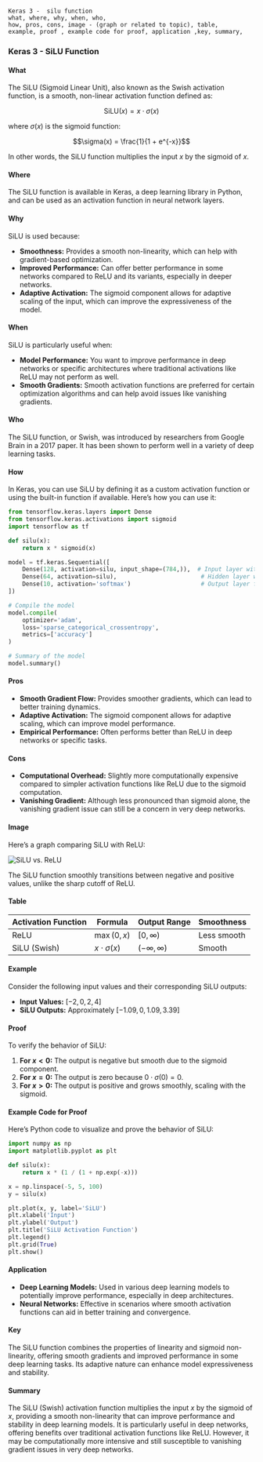 ```code

Keras 3 -  silu function
what, where, why, when, who, 
how, pros, cons, image - (graph or related to topic), table,
example, proof , example code for proof, application ,key, summary,
```
<body>
    <script src="https://cdnjs.cloudflare.com/ajax/libs/mathjax/2.7.7/MathJax.js?config=TeX-MML-AM_CHTML" async></script>
    <link rel="stylesheet" href="https://cdnjs.cloudflare.com/ajax/libs/KaTeX/0.15.2/katex.min.css">
    <script src="https://cdnjs.cloudflare.com/ajax/libs/KaTeX/0.15.2/katex.min.js"></script>
    <script src="https://cdnjs.cloudflare.com/ajax/libs/KaTeX/0.15.2/contrib/auto-render.min.js"></script>
    <script>
        document.addEventListener("DOMContentLoaded", function() {
            renderMathInElement(document.body, {
                delimiters: [
                    { left: "$$", right: "$$", display: true },
                    { left: "$", right: "$", display: false }
                ]
            });
        });
    </script>   
</body>

### Keras 3 - SiLU Function

#### What

The SiLU (Sigmoid Linear Unit), also known as the Swish activation function, is a smooth, non-linear activation function defined as:

$$\text{SiLU}(x) = x \cdot \sigma(x)$$

where $\sigma(x)$ is the sigmoid function:

$$\sigma(x) = \frac{1}{1 + e^{-x}}$$

In other words, the SiLU function multiplies the input $x$ by the sigmoid of $x$.

#### Where

The SiLU function is available in Keras, a deep learning library in Python, and can be used as an activation function in neural network layers.

#### Why

SiLU is used because:

- **Smoothness:** Provides a smooth non-linearity, which can help with gradient-based optimization.
- **Improved Performance:** Can offer better performance in some networks compared to ReLU and its variants, especially in deeper networks.
- **Adaptive Activation:** The sigmoid component allows for adaptive scaling of the input, which can improve the expressiveness of the model.

#### When

SiLU is particularly useful when:

- **Model Performance:** You want to improve performance in deep networks or specific architectures where traditional activations like ReLU may not perform as well.
- **Smooth Gradients:** Smooth activation functions are preferred for certain optimization algorithms and can help avoid issues like vanishing gradients.

#### Who

The SiLU function, or Swish, was introduced by researchers from Google Brain in a 2017 paper. It has been shown to perform well in a variety of deep learning tasks.

#### How

In Keras, you can use SiLU by defining it as a custom activation function or using the built-in function if available. Here’s how you can use it:

```python
from tensorflow.keras.layers import Dense
from tensorflow.keras.activations import sigmoid
import tensorflow as tf

def silu(x):
    return x * sigmoid(x)

model = tf.keras.Sequential([
    Dense(128, activation=silu, input_shape=(784,)),  # Input layer with SiLU activation
    Dense(64, activation=silu),                        # Hidden layer with SiLU activation
    Dense(10, activation='softmax')                    # Output layer for classification
])

# Compile the model
model.compile(
    optimizer='adam',
    loss='sparse_categorical_crossentropy',
    metrics=['accuracy']
)

# Summary of the model
model.summary()
```

#### Pros

- **Smooth Gradient Flow:** Provides smoother gradients, which can lead to better training dynamics.
- **Adaptive Activation:** The sigmoid component allows for adaptive scaling, which can improve model performance.
- **Empirical Performance:** Often performs better than ReLU in deep networks or specific tasks.

#### Cons

- **Computational Overhead:** Slightly more computationally expensive compared to simpler activation functions like ReLU due to the sigmoid computation.
- **Vanishing Gradient:** Although less pronounced than sigmoid alone, the vanishing gradient issue can still be a concern in very deep networks.

#### Image

Here’s a graph comparing SiLU with ReLU:

![SiLU vs. ReLU](https://engineer-ece.github.io/Keras-learn/Keras3/02.%20Layers%20API/02.%20Layer%20activations/12.%20silu%20function/silu_function.png)

The SiLU function smoothly transitions between negative and positive values, unlike the sharp cutoff of ReLU.

#### Table

| Activation Function | Formula                  | Output Range         | Smoothness |
|---------------------|--------------------------|-----------------------|------------|
| ReLU                | $\max(0, x)$           | $[0, \infty)$       | Less smooth |
| SiLU (Swish)        | $x \cdot \sigma(x)$    | $(- \infty, \infty)$| Smooth     |

#### Example

Consider the following input values and their corresponding SiLU outputs:

- **Input Values:** $[-2, 0, 2, 4]$
- **SiLU Outputs:** Approximately $[-1.09, 0, 1.09, 3.39]$

#### Proof

To verify the behavior of SiLU:

1. **For $x < 0$:** The output is negative but smooth due to the sigmoid component.
2. **For $x = 0$:** The output is zero because $0 \cdot \sigma(0) = 0$.
3. **For $x > 0$:** The output is positive and grows smoothly, scaling with the sigmoid.

#### Example Code for Proof

Here’s Python code to visualize and prove the behavior of SiLU:

```python
import numpy as np
import matplotlib.pyplot as plt

def silu(x):
    return x * (1 / (1 + np.exp(-x)))

x = np.linspace(-5, 5, 100)
y = silu(x)

plt.plot(x, y, label='SiLU')
plt.xlabel('Input')
plt.ylabel('Output')
plt.title('SiLU Activation Function')
plt.legend()
plt.grid(True)
plt.show()
```

#### Application

- **Deep Learning Models:** Used in various deep learning models to potentially improve performance, especially in deep architectures.
- **Neural Networks:** Effective in scenarios where smooth activation functions can aid in better training and convergence.

#### Key

The SiLU function combines the properties of linearity and sigmoid non-linearity, offering smooth gradients and improved performance in some deep learning tasks. Its adaptive nature can enhance model expressiveness and stability.

#### Summary

The SiLU (Swish) activation function multiplies the input $x$ by the sigmoid of $x$, providing a smooth non-linearity that can improve performance and stability in deep learning models. It is particularly useful in deep networks, offering benefits over traditional activation functions like ReLU. However, it may be computationally more intensive and still susceptible to vanishing gradient issues in very deep networks.
